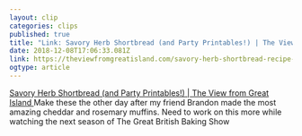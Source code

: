 ```yaml
---
layout: clip 
categories: clips 
published: true 
title: "Link: Savory Herb Shortbread (and Party Printables!) | The View from Great Island" 
date: 2018-12-08T17:06:33.081Z 
link: https://theviewfromgreatisland.com/savory-herb-shortbread-recipe-and-spring-party-printables/?crlt.pid=camp.mIhGV4zTG6fe 
ogtype: article 
---
```

[ Savory Herb Shortbread (and Party Printables!) | The View from Great Island ]( https://theviewfromgreatisland.com/savory-herb-shortbread-recipe-and-spring-party-printables/?crlt.pid=camp.mIhGV4zTG6fe ) 
Make these the other day after my friend Brandon made the most amazing cheddar and rosemary muffins. Need to work on this more while watching the next season of The Great British Baking Show